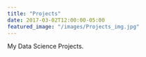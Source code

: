 ```yaml
---
title: "Projects"
date: 2017-03-02T12:00:00-05:00
featured_image: "/images/Projects_img.jpg"
---
```


My Data Science Projects.
